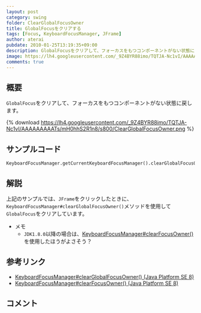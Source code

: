 ```yaml
---
layout: post
category: swing
folder: ClearGlobalFocusOwner
title: GlobalFocusをクリアする
tags: [Focus, KeyboardFocusManager, JFrame]
author: aterai
pubdate: 2010-01-25T13:19:35+09:00
description: GlobalFocusをクリアして、フォーカスをもつコンポーネントがない状態に戻します。
image: https://lh4.googleusercontent.com/_9Z4BYR88imo/TQTJA-Nc1vI/AAAAAAAAATs/mH0hhS2R1n8/s800/ClearGlobalFocusOwner.png
comments: true
---
```

## 概要
`GlobalFocus`をクリアして、フォーカスをもつコンポーネントがない状態に戻します。

{% download https://lh4.googleusercontent.com/_9Z4BYR88imo/TQTJA-Nc1vI/AAAAAAAAATs/mH0hhS2R1n8/s800/ClearGlobalFocusOwner.png %}

## サンプルコード
<pre class="prettyprint"><code>KeyboardFocusManager.getCurrentKeyboardFocusManager().clearGlobalFocusOwner();
</code></pre>

## 解説
上記のサンプルでは、`JFrame`をクリックしたときに、`KeyboardFocusManager#clearGlobalFocusOwner()`メソッドを使用して`GlobalFocus`をクリアしています。

- メモ
    - `JDK1.8.0`以降の場合は、[KeyboardFocusManager#clearFocusOwner()](http://docs.oracle.com/javase/jp/8/docs/api/java/awt/KeyboardFocusManager.html#clearFocusOwner--)を使用したほうがよさそう？

<!-- dummy comment line for breaking list -->

## 参考リンク
- [KeyboardFocusManager#clearGlobalFocusOwner() (Java Platform SE 8)](http://docs.oracle.com/javase/jp/8/docs/api/java/awt/KeyboardFocusManager.html#clearGlobalFocusOwner--)
- [KeyboardFocusManager#clearFocusOwner() (Java Platform SE 8)](http://docs.oracle.com/javase/jp/8/docs/api/java/awt/KeyboardFocusManager.html#clearFocusOwner--)

<!-- dummy comment line for breaking list -->

## コメント
